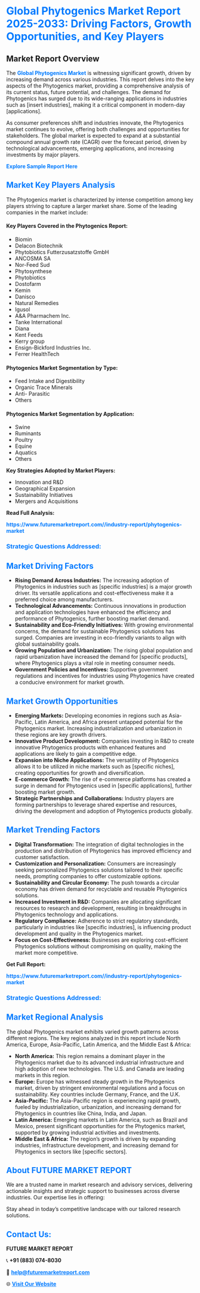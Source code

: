 <h1 style="color: #007BFF;">Global Phytogenics Market Report 2025-2033: Driving Factors, Growth Opportunities, and Key Players</h1>

<section id="overview">
<h2>Market Report Overview</h2>
<p>The <a href="https://www.futuremarketreport.com//industry-report/phytogenics-market" style="color: #007BFF; text-decoration: none;"><strong>Global Phytogenics Market</strong></a> is witnessing significant growth, driven by increasing demand across various industries. This report delves into the key aspects of the Phytogenics market, providing a comprehensive analysis of its current status, future potential, and challenges. The demand for Phytogenics has surged due to its wide-ranging applications in industries such as [insert industries], making it a critical component in modern-day [applications].</p>
<p>As consumer preferences shift and industries innovate, the Phytogenics market continues to evolve, offering both challenges and opportunities for stakeholders. The global market is expected to expand at a substantial compound annual growth rate (CAGR) over the forecast period, driven by technological advancements, emerging applications, and increasing investments by major players.</p>
</section>

<section id="overview">
<p><a href="https://www.futuremarketreport.com//request-sample/reportId=57526" style="color: #007BFF; text-decoration: none;"><strong>Explore Sample Report Here</strong></a></p>
</section>

<section id="key-players">
<h2 style="color: #007BFF;">Market Key Players Analysis</h2>
<p>The Phytogenics market is characterized by intense competition among key players striving to capture a larger market share. Some of the leading companies in the market include:</p>
<h4>Key Players Covered in the Phytogenics Report:</h4>
<ul><li>Biomin</li><li>Delacon Biotechnik</li><li>Phytobiotics Futterzusatzstoffe GmbH</li><li>ANCOSMA SA</li><li>Nor-Feed Sud</li><li>Phytosynthese</li><li>Phytobiotics</li><li>Dostofarm</li><li>Kemin</li><li>Danisco</li><li>Natural Remedies</li><li>Igusol</li><li>A&amp;A Pharmachem Inc.</li><li>Tanke International</li><li>Diana</li><li>Kent Feeds</li><li>Kerry group</li><li>Ensign-Bickford Industries Inc.</li><li>Ferrer HealthTech</li></ul>
<h4>Phytogenics Market Segmentation by Type:</h4>
<ul><li>Feed Intake and Digestibility</li><li>Organic Trace Minerals</li><li>Anti- Parasitic</li><li>Others</li></ul>

<h4>Phytogenics Market Segmentation by Application:</h4>
<ul><li>Swine</li><li>Ruminants</li><li>Poultry</li><li>Equine</li><li>Aquatics</li><li>Others</li></ul>
<p><strong>Key Strategies Adopted by Market Players:</strong></p>
<ul>
<li>Innovation and R&D</li>
<li>Geographical Expansion</li>
<li>Sustainability Initiatives</li>
<li>Mergers and Acquisitions</li>
</ul>
</section>

<section>
<p><strong>Read Full Analysis: </strong></p><a href="https://www.futuremarketreport.com//industry-report/phytogenics-market" style="color: #007BFF; text-decoration: none;"><strong>https://www.futuremarketreport.com//industry-report/phytogenics-market</strong></a>
<h3 style="color: #007BFF;">Strategic Questions Addressed:</h3>
</section>

<section id="driving-factors">
<h2 style="color: #007BFF;">Market Driving Factors</h2>
<ul>
<li><strong>Rising Demand Across Industries:</strong> The increasing adoption of Phytogenics in industries such as [specific industries] is a major growth driver. Its versatile applications and cost-effectiveness make it a preferred choice among manufacturers.</li>
<li><strong>Technological Advancements:</strong> Continuous innovations in production and application technologies have enhanced the efficiency and performance of Phytogenics, further boosting market demand.</li>
<li><strong>Sustainability and Eco-Friendly Initiatives:</strong> With growing environmental concerns, the demand for sustainable Phytogenics solutions has surged. Companies are investing in eco-friendly variants to align with global sustainability goals.</li>
<li><strong>Growing Population and Urbanization:</strong> The rising global population and rapid urbanization have increased the demand for [specific products], where Phytogenics plays a vital role in meeting consumer needs.</li>
<li><strong>Government Policies and Incentives:</strong> Supportive government regulations and incentives for industries using Phytogenics have created a conducive environment for market growth.</li>
</ul>
</section>

<section id="growth-opportunities">
<h2 style="color: #007BFF;">Market Growth Opportunities</h2>
<ul>
<li><strong>Emerging Markets:</strong> Developing economies in regions such as Asia-Pacific, Latin America, and Africa present untapped potential for the Phytogenics market. Increasing industrialization and urbanization in these regions are key growth drivers.</li>
<li><strong>Innovative Product Development:</strong> Companies investing in R&D to create innovative Phytogenics products with enhanced features and applications are likely to gain a competitive edge.</li>
<li><strong>Expansion into Niche Applications:</strong> The versatility of Phytogenics allows it to be utilized in niche markets such as [specific niches], creating opportunities for growth and diversification.</li>
<li><strong>E-commerce Growth:</strong> The rise of e-commerce platforms has created a surge in demand for Phytogenics used in [specific applications], further boosting market growth.</li>
<li><strong>Strategic Partnerships and Collaborations:</strong> Industry players are forming partnerships to leverage shared expertise and resources, driving the development and adoption of Phytogenics products globally.</li>
</ul>
</section>

<section id="trending-factors">
<h2 style="color: #007BFF;">Market Trending Factors</h2>
<ul>
<li><strong>Digital Transformation:</strong> The integration of digital technologies in the production and distribution of Phytogenics has improved efficiency and customer satisfaction.</li>
<li><strong>Customization and Personalization:</strong> Consumers are increasingly seeking personalized Phytogenics solutions tailored to their specific needs, prompting companies to offer customizable options.</li>
<li><strong>Sustainability and Circular Economy:</strong> The push towards a circular economy has driven demand for recyclable and reusable Phytogenics solutions.</li>
<li><strong>Increased Investment in R&D:</strong> Companies are allocating significant resources to research and development, resulting in breakthroughs in Phytogenics technology and applications.</li>
<li><strong>Regulatory Compliance:</strong> Adherence to strict regulatory standards, particularly in industries like [specific industries], is influencing product development and quality in the Phytogenics market.</li>
<li><strong>Focus on Cost-Effectiveness:</strong> Businesses are exploring cost-efficient Phytogenics solutions without compromising on quality, making the market more competitive.</li>
</ul>
</section>

<section>
<p><strong>Get Full Report: </strong></p><a href="https://www.futuremarketreport.com//industry-report/phytogenics-market" style="color: #007BFF; text-decoration: none;"><strong>https://www.futuremarketreport.com//industry-report/phytogenics-market</strong></a>
<h3 style="color: #007BFF;">Strategic Questions Addressed:</h3>
</section>


<section id="regional-analysis">
<h2 style="color: #007BFF;">Market Regional Analysis</h2>
<p>The global Phytogenics market exhibits varied growth patterns across different regions. The key regions analyzed in this report include North America, Europe, Asia-Pacific, Latin America, and the Middle East & Africa:</p>
<ul>
<li><strong>North America:</strong> This region remains a dominant player in the Phytogenics market due to its advanced industrial infrastructure and high adoption of new technologies. The U.S. and Canada are leading markets in this region.</li>
<li><strong>Europe:</strong> Europe has witnessed steady growth in the Phytogenics market, driven by stringent environmental regulations and a focus on sustainability. Key countries include Germany, France, and the U.K.</li>
<li><strong>Asia-Pacific:</strong> The Asia-Pacific region is experiencing rapid growth, fueled by industrialization, urbanization, and increasing demand for Phytogenics in countries like China, India, and Japan.</li>
<li><strong>Latin America:</strong> Emerging markets in Latin America, such as Brazil and Mexico, present significant opportunities for the Phytogenics market, supported by growing industrial activities and investments.</li>
<li><strong>Middle East & Africa:</strong> The region’s growth is driven by expanding industries, infrastructure development, and increasing demand for Phytogenics in sectors like [specific sectors].</li>
</ul>
</section>

<footer>
<h2 style="color: #007BFF;">About FUTURE MARKET REPORT</h2>
<p>We are a trusted name in market research and advisory services, delivering actionable insights and strategic support to businesses across diverse industries. Our expertise lies in offering:</p>

<p>Stay ahead in today’s competitive landscape with our tailored research solutions.</p>

<h2 style="color: #007BFF;">Contact Us:</h2>
<p><strong>FUTURE MARKET REPORT</strong></p>
<p>📞 <strong>+91 (883) 074-8030</strong></p>
<p>📧 <strong><a href="mailto:help@futuremarketreport.com" style="color: #007BFF;">help@futuremarketreport.com</a></strong></p>
<p>🌐 <strong><a href="https://www.futuremarketreport.com/" style="color: #007BFF;">Visit Our Website</a></strong></p>
</footer>